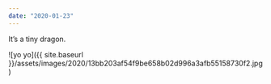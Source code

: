 ```yaml
---
date: "2020-01-23"
---
```


It’s a tiny dragon.

![yo yo]({{ site.baseurl }}/assets/images/2020/13bb203af54f9be658b02d996a3afb55158730f2.jpg)
